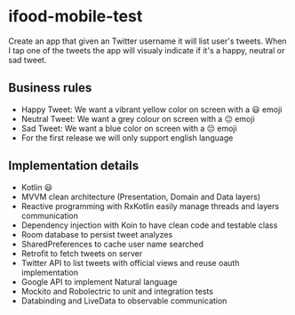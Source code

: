 # ifood-mobile-test
Create an app that given an Twitter username it will list user's tweets. When I tap one of the tweets the app will visualy indicate if it's a happy, neutral or sad tweet.

## Business rules
* Happy Tweet: We want a vibrant yellow color on screen with a 😃 emoji
* Neutral Tweet: We want a grey colour on screen with a 😐 emoji
* Sad Tweet: We want a blue color on screen with a 😔 emoji
* For the first release we will only support english language

## Implementation details

* Kotlin 😃
* MVVM clean architecture (Presentation, Domain and Data layers)
* Reactive programming with RxKotlin easily manage threads and layers communication
* Dependency injection with Koin to have clean code and testable class
* Room database to persist tweet analyzes
* SharedPreferences to cache user name searched
* Retrofit to fetch tweets on server
* Twitter API to list tweets with official views and reuse oauth implementation
* Google API to implement Natural language
* Mockito and Robolectric to unit and integration tests
* Databinding and LiveData to observable communication
